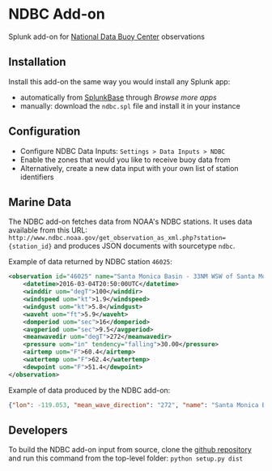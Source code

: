 # NDBC Add-on
Splunk add-on for [National Data Buoy Center](http://www.ndbc.noaa.gov/) observations

## Installation

Install this add-on the same way you would install any Splunk app:
- automatically from [SplunkBase](https://splunkbase.splunk.com/app/3077/) through *Browse more apps*
- manually: download the `ndbc.spl` file and install it in your instance

## Configuration
- Configure NDBC Data Inputs: `Settings > Data Inputs > NDBC`
- Enable the zones that would you like to receive buoy data from
- Alternatively, create a new data input with your own list of station identifiers

## Marine Data

The NDBC add-on fetches data from NOAA's NDBC stations. It uses data available from this URL: `http://www.ndbc.noaa.gov/get_observation_as_xml.php?station={station_id}` and produces JSON documents with sourcetype `ndbc`.

Example of data returned by NDBC station `46025`:
```xml
<observation id="46025" name="Santa Monica Basin - 33NM WSW of Santa Monica, CA" lat="33.749" lon="-119.053">
	<datetime>2016-03-04T20:50:00UTC</datetime>
	<winddir uom="degT">100</winddir>
	<windspeed uom="kt">1.9</windspeed>
	<windgust uom="kt">5.8</windgust>
	<waveht uom="ft">5.9</waveht>
	<domperiod uom="sec">16</domperiod>
	<avgperiod uom="sec">9.5</avgperiod>
	<meanwavedir uom="degT">272</meanwavedir>
	<pressure uom="in" tendency="falling">30.00</pressure>
	<airtemp uom="F">60.4</airtemp>
	<watertemp uom="F">62.4</watertemp>
	<dewpoint uom="F">51.4</dewpoint>
</observation>
```

Example of data produced by the NDBC add-on:
```json
{"lon": -119.053, "mean_wave_direction": "272", "name": "Santa Monica Basin - 33NM WSW of Santa Monica, CA", "wave_height": 5.9, "units": {"wind_speed": "kt", "dewpoint": "F", "air_temp": "F", "wave_height": "ft", "wind_direction": "degT", "average_period": "sec", "water_temp": "F", "dominant_period": "sec", "wind_gust": "kt", "pressure": "in", "mean_wave_direction": "degT"}, "wind_speed": 1.9, "wind_direction": "100", "station": "46025", "air_temp": 60.4, "meta": {"pressure": {"tendency": "falling"}}, "average_period": 9.5, "lat": 33.749, "dominant_period": 16.0, "wind_gust": 5.8, "url": "http://www.ndbc.noaa.gov/station_page.php?station=46025", "datetime": "2016-03-04T20:50:00+00:00", "water_temp": 62.4}
```

## Developers

To build the NDBC add-on input from source, clone the [github repository](http://github.com/jruaux/ndbc) and run this command from the top-level folder:
```python setup.py dist```